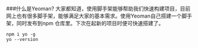 ###什么是Yeoman?
大家都知道，使用脚手架能够帮助我们快速构建项目，目前网上也有很多脚手架，能够满足大家的基本需求。使用Yeoman自己搭建一个脚手架，同时发布到npm  仓库里。下次在起新的项目时便可快速搭建了。

    
    npm i yo -g
    yo --version
    
